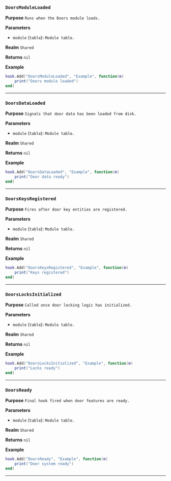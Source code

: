 ### `DoorsModuleLoaded`

**Purpose**
`Runs when the Doors module loads.`

**Parameters**
* `module` (`table`): `Module table.`

**Realm**
`Shared`

**Returns**
`nil`

**Example**
```lua
hook.Add("DoorsModuleLoaded", "Example", function(m)
    print("Doors module loaded")
end)
```

---

### `DoorsDataLoaded`

**Purpose**
`Signals that door data has been loaded from disk.`

**Parameters**
* `module` (`table`): `Module table.`

**Realm**
`Shared`

**Returns**
`nil`

**Example**
```lua
hook.Add("DoorsDataLoaded", "Example", function(m)
    print("Door data ready")
end)
```

---

### `DoorsKeysRegistered`

**Purpose**
`Fires after door key entities are registered.`

**Parameters**
* `module` (`table`): `Module table.`

**Realm**
`Shared`

**Returns**
`nil`

**Example**
```lua
hook.Add("DoorsKeysRegistered", "Example", function(m)
    print("Keys registered")
end)
```

---

### `DoorsLocksInitialized`

**Purpose**
`Called once door locking logic has initialized.`

**Parameters**
* `module` (`table`): `Module table.`

**Realm**
`Shared`

**Returns**
`nil`

**Example**
```lua
hook.Add("DoorsLocksInitialized", "Example", function(m)
    print("Locks ready")
end)
```

---

### `DoorsReady`

**Purpose**
`Final hook fired when door features are ready.`

**Parameters**
* `module` (`table`): `Module table.`

**Realm**
`Shared`

**Returns**
`nil`

**Example**
```lua
hook.Add("DoorsReady", "Example", function(m)
    print("Door system ready")
end)
```

---

